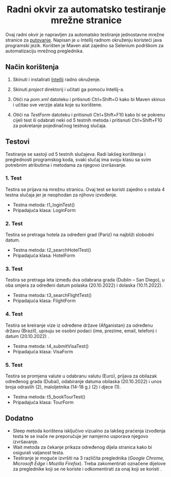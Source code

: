 # <h1 align="center">Radni okvir za automatsko testiranje mrežne stranice</h1>
Ovaj radni okvir je napravljen za automatsko testiranje jednostavne mrežne stranice za [putovanje](https://www.phptravels.net/). Napisan je u Intellij radnom okruženju koristeći java programski jezik. Korišten je Maven alat zajedno sa Selenium podrškom za automatizaciju mrežnog preglednika. 

## Način korištenja 

1. Skinuti i instalirati [Intellij](https://www.jetbrains.com/idea/download/#section=windows) radno okruženje.

2. Skinuti *project* direktorij i učitati ga pomoću Intellij-a.

3. Otići na *pom.xml* datoteku i pritisnuti Ctrl+Shift+O kako bi Maven skinuo i učitao sve verzije alata koje su korištene.

4. Otići na *TestForm* datoteku i pritisnuti Ctrl+Shift+F10 kako bi se pokrenu cijeli test ili odabrati neki od 5 testnih metoda i pritisnuti Ctrl+Shift+F10 za pokretanje pojedinačnog testnog slučaja.

## Testovi
Testiranje se sastoji od 5 testnih slučajeva. Radi lakšeg korištenja i preglednosti programskog koda, svaki slučaj ima svoju klasu sa svim potrebnim atributima i metodama za  njegovo izvršavanje. 

### 1. Test
Testira se prijava na mrežnu stranicu. Ovaj test se koristi zajedno s ostala 4 testna slučaja jer je neophodan za njihovo izvođenje.
- Testna metoda: t1_loginTest()
- Pripadajuća klasa: LoginForm

### 2. Test
Testira se pretraga hotela za određeni grad (Pariz) na najbliži slobodni datum.
- Testna metoda: t2_searchHotelTest()
- Pripadajuća klasa: HotelForm

### 3. Test 
Testira se pretraga leta između dva odabrana grada (Dublin – San Diego), u oba smjera za određeni datum polaska (20.10.2022) i dolaska (10.11.2022).
- Testna metoda: t3_searchFlightTest()
- Pripadajuća klasa: FlightForm

### 4. Test 
Testira se kreiranje vize iz određene države (Afganistan) za određenu državu (Brazil), upisuju se osobni podaci (ime, prezime, email, telefon) i datum (20.10.2022) .
- Testna metoda: t4_submitVisaTest()
- Pripadajuća klasa: VisaForm

### 5. Test
Testira se promjena valute u odabranu valutu (Euro), prijava za obilazak određenog grada (Dubai), odabiranje datuma obilaska (20.10.2022) i unos broja odraslih (2), maloljetnika (14-18 g.) (2) i djece (1).
- Testna metoda: t5_bookTourTest()
- Pripadajuća klasa: TourForm


## Dodatno
- Sleep metoda korištena isključivo vizualno za lakšeg praćenja izvođenja testa te se inače ne preporučuje jer namjerno usporava njegovo izvršavanje.
- Wait metoda za čekanje prikaza određenog dijela stranica kako bi osigurali valjanost testa.
- Testiranje je moguće izvršiti na 3 različita preglednika (*Google Chrome, Microsoft Edge* i *Mozilla Firefox*). Treba zakomentirati označene dijelove za preglednike koji se ne koriste i odkomentirati za onaj koji se koristi .
